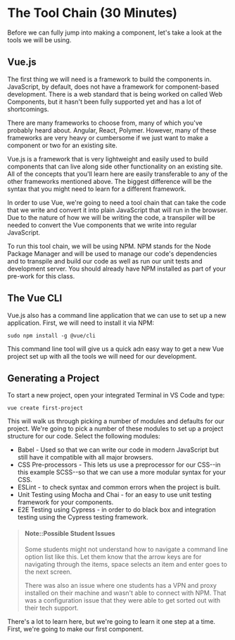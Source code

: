 # The Tool Chain (30 Minutes)

Before we can fully jump into making a component, let's take a look at the tools we will be using.

## Vue.js

The first thing we will need is a framework to build the components in. JavaScript, by default, does not have a framework for component-based development. There is a web standard that is being worked on called Web Components, but it hasn't been fully supported yet and has a lot of shortcomings.

There are many frameworks to choose from, many of which you've probably heard about. Angular, React, Polymer. However, many of these frameworks are very heavy or cumbersome if we just want to make a component or two for an existing site.

Vue.js is a framework that is very lightweight and easily used to build components that can live along side other functionality on an existing site. All of the concepts that you'll learn here are easily transferable to any of the other frameworks mentioned above. The biggest difference will be the syntax that you might need to learn for a different framework.

In order to use Vue, we're going to need a tool chain that can take the code that we write and convert it into plain JavaScript that will run in the browser. Due to the nature of how we will be writing the code, a transpiler will be needed to convert the Vue components that we write into regular JavaScript.

To run this tool chain, we will be using NPM. NPM stands for the Node Package Manager and will be used to manage our code's dependencies and to transpile and build our code as well as run our unit tests and development server. You should already have NPM installed as part of your pre-work for this class.

## The Vue CLI

Vue.js also has a command line application that we can use to set up a new application. First, we will need to install it via NPM:

```shell
sudo npm install -g @vue/cli
```

This command line tool will give us a quick adn easy way to get a new Vue project set up with all the tools we will need for our development.

## Generating a Project

To start a new project, open your integrated Terminal in VS Code and type:

```shell
vue create first-project
```

This will walk us through picking a number of modules and defaults for our project. We're going to pick a number of these modules to set up a project structure for our code. Select the following modules:

- Babel - Used so that we can write our code in modern JavaScript but still have it compatible with all major browsers.
- CSS Pre-processors - This lets us use a preprocessor for our CSS--in this example SCSS--so that we can use a more modular syntax for your CSS.
- ESLint - to check syntax and common errors when the project is built.
- Unit Testing using Mocha and Chai - for an easy to use unit testing framework for your components.
- E2E Testing using Cypress - in order to do black box and integration testing using the Cypress testing framework.

> #### Note::Possible Student Issues
>
> Some students might not understand how to navigate a command line option list like this. Let them know that the arrow keys are for navigating through the items, space selects an item and enter goes to the next screen.
>
> There was also an issue where one students has a VPN and proxy installed on their machine and wasn't able to connect with NPM. That was a configuration issue that they were able to get sorted out with their tech support.

There's a lot to learn here, but we're going to learn it one step at a time. First, we're going to make our first component.